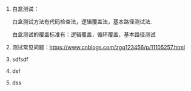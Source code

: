 1. 白盒测试：

   白盒测试方法有代码检查法，逻辑覆盖法，基本路径测试法.

   白盒测试的覆盖标准有：逻辑覆盖，循环覆盖，基本路径测试

2. 测试常见问题：https://www.cnblogs.com/zgq123456/p/11105257.html

3. sdfsdf 

4. dsf 

5. dss 